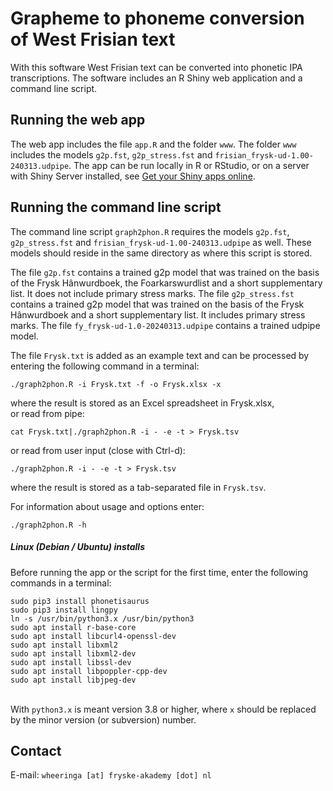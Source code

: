 # Grapheme to phoneme conversion of West Frisian text

With this software West Frisian text can be converted into phonetic IPA transcriptions. The software includes an R Shiny web application and a command line script.

## Running the web app

The web app includes the file `app.R` and the folder `www`. The folder `www` includes the models `g2p.fst`, `g2p_stress.fst` and `frisian_frysk-ud-1.00-240313.udpipe`. The app can be run locally in R or RStudio, or on a server with Shiny Server installed, see [Get your Shiny apps online]([https://example.com](https://posit.co/products/open-source/shiny-server/)).

## Running the command line script

The command line script `graph2phon.R` requires the models `g2p.fst`, `g2p_stress.fst` and `frisian_frysk-ud-1.00-240313.udpipe` as well. These models should reside in the same directory as where this script is stored.

The file `g2p.fst` contains a trained g2p model that was trained on the basis of the Frysk Hânwurdboek, the Foarkarswurdlist and a short supplementary list. It does not include primary stress marks. The file `g2p_stress.fst` contains a trained g2p model that was trained on the basis of the Frysk Hânwurdboek and a short supplementary list. It includes primary stress marks. The file `fy_frysk-ud-1.0-20240313.udpipe` contains a trained udpipe model.

The file `Frysk.txt` is added as an example text and can be processed by entering the following command in a terminal:

`./graph2phon.R -i Frysk.txt -f -o Frysk.xlsx -x`<br>

where the result is stored as an Excel spreadsheet in Frysk.xlsx,<br>
or read from pipe:

`cat Frysk.txt|./graph2phon.R -i - -e -t > Frysk.tsv`<br>

or read from user input (close with Ctrl-d):

`./graph2phon.R -i - -e -t > Frysk.tsv`<br>

where the result is stored as a tab-separated file in `Frysk.tsv`.

For information about usage and options enter:<br>

`./graph2phon.R -h`

##### Linux (Debian / Ubuntu) installs

Before running the app or the script for the first time, enter the following commands in a terminal:<br>

`sudo pip3 install phonetisaurus`<br>
`sudo pip3 install lingpy`<br>
`ln -s /usr/bin/python3.x /usr/bin/python3`<br>
`sudo apt install r-base-core`<br>
`sudo apt install libcurl4-openssl-dev`<br>
`sudo apt install libxml2`<br>
`sudo apt install libxml2-dev`<br>
`sudo apt install libssl-dev`<br>
`sudo apt install libpoppler-cpp-dev`<br>
`sudo apt install libjpeg-dev`<br><br>

With `python3.x` is meant version 3.8 or higher, where `x` should be replaced by the minor version (or subversion) number.

## Contact

E-mail: `wheeringa [at] fryske-akademy [dot] nl`
